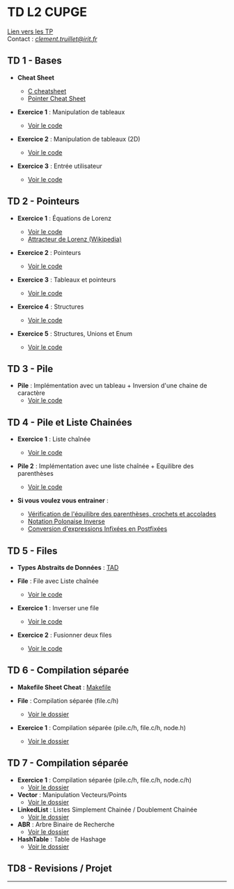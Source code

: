 # TD L2 CUPGE

[Lien vers les TP](https://github.com/truillet/upssitech/tree/master/CUPGE/L2/SDD)   
Contact : *clement.truillet@irit.fr*

## TD 1 - Bases

- **Cheat Sheet**
    - [C cheatsheet](https://quickref.me/c.html)
    - [Pointer Cheat Sheet](https://c-for-dummies.com/caio/pointer-cheatsheet.php)


- **Exercice 1** : Manipulation de tableaux
  - [Voir le code](td1/exo1.c)

- **Exercice 2** : Manipulation de tableaux (2D)
  - [Voir le code](td1/exo2.c)

- **Exercice 3** : Entrée utilisateur
  - [Voir le code](td1/exo3.c)

## TD 2 - Pointeurs

- **Exercice 1** : Équations de Lorenz
  - [Voir le code](td2/exo1.c)
  - [Attracteur de Lorenz (Wikipedia)](https://fr.wikipedia.org/wiki/Attracteur_de_Lorenz)

- **Exercice 2** : Pointeurs
  - [Voir le code](td2/exo2.c)

- **Exercice 3** : Tableaux et pointeurs
  - [Voir le code](td2/exo3.c)

- **Exercice 4** : Structures
  - [Voir le code](td2/exo4.c)

- **Exercice 5** : Structures, Unions et Enum
  - [Voir le code](td2/exo5.c)

## TD 3 - Pile

- **Pile** : Implémentation avec un tableau + Inversion d'une chaine de caractère 
  - [Voir le code](td3/pile.c)

## TD 4 - Pile et Liste Chainées

- **Exercice 1** : Liste chaînée
  - [Voir le code](td4/exo1.c)

- **Pile 2** : Implémentation avec une liste chaînée + Equilibre des parenthèses
  - [Voir le code](td4/pile2.c)

- **Si vous voulez vous entrainer** :
    - [Vérification de l'équilibre des parenthèses, crochets et accolades](td4/exo2.md)
    - [Notation Polonaise Inverse](td4/exo3.md)
    - [Conversion d'expressions Infixées en Postfixées](td4/exo4.md)

## TD 5 - Files

- **Types Abstraits de Données** : [TAD](td5/TAD.md)
- **File** : File avec Liste chaînée
  - [Voir le code](td5/file.c)

- **Exercice 1** : Inverser une file
  - [Voir le code](td5/exo1.c)

- **Exercice 2** : Fusionner deux files
  - [Voir le code](td5/exo2.c)

## TD 6 - Compilation séparée

- **Makefile Sheet Cheat** : [Makefile](https://devhints.io/makefile)
- **File** : Compilation séparée (file.c/h)
  - [Voir le dossier](td6/file)

- **Exercice 1** : Compilation séparée (pile.c/h, file.c/h, node.h)
  - [Voir le dossier](td6/exo1)

## TD 7 - Compilation séparée

- **Exercice 1** : Compilation séparée (pile.c/h, file.c/h, node.c/h)
  - [Voir le dossier](td7/exo1)
- **Vector** : Manipulation Vecteurs/Points
  - [Voir le dossier](td7/vector)
- **LinkedList** : Listes Simplement Chainée / Doublement Chainée
  - [Voir le dossier](td7/LinkedList)
- **ABR** : Arbre Binaire de Recherche
  - [Voir le dossier](td7/ABR)
- **HashTable** : Table de Hashage
  - [Voir le dossier](td7/HashTable)

## TD8 - Revisions / Projet

---